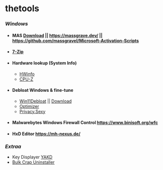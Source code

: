 # thetools

### *Windows*

* ####  MAS [Download](https://github.com/massgravel/Microsoft-Activation-Scripts/archive/refs/heads/master.zip) || https://massgrave.dev/ || https://github.com/massgravel/Microsoft-Activation-Scripts
* #### [7-Zip](https://www.7-zip.org/download.html)
* #### Hardware lookup (System Info)
   * [HWinfo](https://www.hwinfo.com/download/)
   * [CPU-Z](https://www.cpuid.com/downloads/cpu-z/cpu-z_2.11-en.exe)
* ####  Debloat Windows & fine-tune
   * [Win11Debloat](https://github.com/Raphire/Win11Debloat) || [Download](https://github.com/Raphire/Win11Debloat/archive/master.zip)
   * [Optimizer](https://github.com/hellzerg/optimizer)
   * [Privacy.Sexy](https://github.com/undergroundwires/privacy.sexy)
* ####  Malwarebytes Windows Firewall Control https://www.binisoft.org/wfc
* ####  HxD Editor https://mh-nexus.de/

### *Extraa*
* Key Displayer [YAKD](https://github.com/Jagailo/YetAnotherKeyDisplayer)
* [Bulk Crap Uninstaller](https://github.com/Klocman/Bulk-Crap-Uninstaller)
